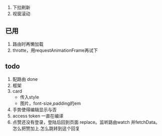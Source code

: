 1. 下拉刷新
2. 视窗滚动

## 已用
1. 路由时再懒加载
2. throtte，用requestAnimationFrame再试下

## todo
1. 配路由 done
2. 框架
3. card
    - 传入style 
    - 图片，font-size,padding的em
4. 手势使得编辑显示与否
5. access token 一直在编译
6. 点赞还没有登录，登陆后回到页面 replace。监听路由watch 并fetchData。怎么把赞加上.怎么跳转到这个回复

